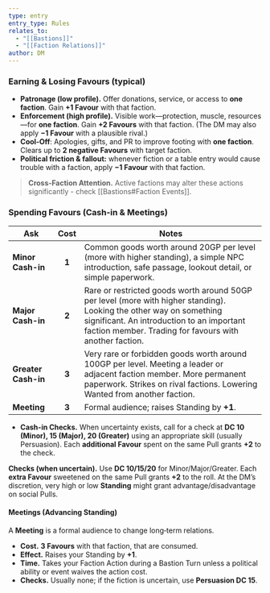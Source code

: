 ```yaml
---
type: entry
entry_type: Rules
relates_to:
  - "[[Bastions]]"
  - "[[Faction Relations]]"
author: DM
---
```


### Earning & Losing Favours (typical)
- **Patronage (low profile).** Offer donations, service, or access to **one faction**. Gain **+1 Favour** with that faction.
- **Enforcement (high profile).** Visible work—protection, muscle, resources—for **one faction**. Gain **+2 Favours** with that faction. (The DM may also apply **−1 Favour** with a plausible rival.)
- **Cool‑Off**:  Apologies, gifts, and PR to improve footing with **one faction**. Clears up to **2 negative Favours** with target faction.
- **Political friction & fallout:** whenever fiction or a table entry would cause trouble with a faction, apply **−1 Favour** with that faction.

> **Cross‑Faction Attention.** Active factions may alter these actions significantly - check [[Bastions#Faction Events]]. 

### Spending Favours (Cash-in & Meetings)

| Ask                 | Cost  | Notes                                                                                                                                                                                                                       |
| ------------------- | :---: | --------------------------------------------------------------------------------------------------------------------------------------------------------------------------------------------------------------------------- |
| **Minor Cash-in**   | **1** | Common goods worth around 20GP per level (more with higher standing), a simple NPC introduction, safe passage, lookout detail, or simple paperwork.                                                                         |
| **Major Cash-in**   | **2** | Rare or restricted goods worth around 50GP per level (more with higher standing). Looking the other way on something significant. An introduction to an important faction member. Trading for favours with another faction. |
| **Greater Cash-in** | **3** | Very rare or forbidden goods worth around 100GP per level. Meeting a leader or adjacent faction member. More permanent paperwork. Strikes on rival factions. Lowering Wanted from another faction.                          |
| **Meeting**         | **3** | Formal audience; raises Standing by **+1**.                                                                                                                                                                                 |

- **Cash-in Checks.** When uncertainty exists, call for a check at **DC 10 (Minor), 15 (Major), 20 (Greater)** using an appropriate skill (usually Persuasion). Each **additional Favour** spent on the same Pull grants **+2** to the check.

**Checks (when uncertain).** Use **DC 10/15/20** for Minor/Major/Greater. Each **extra Favour** sweetened on the same Pull grants **+2** to the roll. At the DM’s discretion, very high or low **Standing** might grant advantage/disadvantage on social Pulls.


#### Meetings (Advancing Standing)
A **Meeting** is a formal audience to change long‑term relations.

- **Cost.** **3 Favours** with that faction, that are consumed.
- **Effect.** Raises your Standing by **+1**.
- **Time.** Takes your Faction Action during a Bastion Turn unless a political ability or event waives the action cost.
- **Checks.** Usually none; if the fiction is uncertain, use **Persuasion DC 15**.